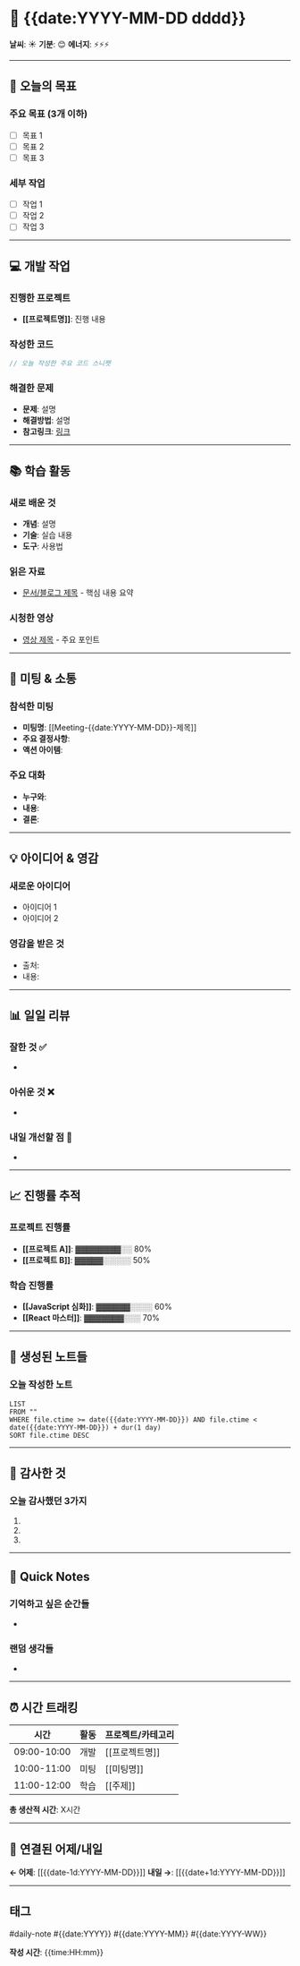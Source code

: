 # 📅 {{date:YYYY-MM-DD dddd}}

**날씨**: ☀️ **기분**: 😊 **에너지**: ⚡⚡⚡

---

## 🎯 오늘의 목표

### 주요 목표 (3개 이하)
- [ ] 목표 1
- [ ] 목표 2  
- [ ] 목표 3

### 세부 작업
- [ ] 작업 1
- [ ] 작업 2
- [ ] 작업 3

---

## 💻 개발 작업

### 진행한 프로젝트
- **[[프로젝트명]]**: 진행 내용

### 작성한 코드
```javascript
// 오늘 작성한 주요 코드 스니펫
```

### 해결한 문제
- **문제**: 설명
- **해결방법**: 설명
- **참고링크**: [링크](url)

---

## 📚 학습 활동

### 새로 배운 것
- **개념**: 설명
- **기술**: 실습 내용
- **도구**: 사용법

### 읽은 자료
- [문서/블로그 제목](링크) - 핵심 내용 요약

### 시청한 영상
- [영상 제목](링크) - 주요 포인트

---

## 🤝 미팅 & 소통

### 참석한 미팅
- **미팅명**: [[Meeting-{{date:YYYY-MM-DD}}-제목]]
- **주요 결정사항**: 
- **액션 아이템**: 

### 주요 대화
- **누구와**: 
- **내용**: 
- **결론**: 

---

## 💡 아이디어 & 영감

### 새로운 아이디어
- 아이디어 1
- 아이디어 2

### 영감을 받은 것
- 출처: 
- 내용: 

---

## 📊 일일 리뷰

### 잘한 것 ✅
- 

### 아쉬운 것 ❌
- 

### 내일 개선할 점 🔄
- 

---

## 📈 진행률 추적

### 프로젝트 진행률
- **[[프로젝트 A]]**: ▓▓▓▓▓▓▓▓░░ 80%
- **[[프로젝트 B]]**: ▓▓▓▓▓░░░░░ 50%

### 학습 진행률  
- **[[JavaScript 심화]]**: ▓▓▓▓▓▓░░░░ 60%
- **[[React 마스터]]**: ▓▓▓▓▓▓▓░░░ 70%

---

## 🔗 생성된 노트들

### 오늘 작성한 노트
```dataview
LIST
FROM ""
WHERE file.ctime >= date({{date:YYYY-MM-DD}}) AND file.ctime < date({{date:YYYY-MM-DD}}) + dur(1 day)
SORT file.ctime DESC
```

---

## 🌟 감사한 것

### 오늘 감사했던 3가지
1. 
2. 
3. 

---

## 📱 Quick Notes

### 기억하고 싶은 순간들
- 

### 랜덤 생각들
- 

---

## ⏰ 시간 트래킹

| 시간 | 활동 | 프로젝트/카테고리 |
|------|------|-------------------|
| 09:00-10:00 | 개발 | [[프로젝트명]] |
| 10:00-11:00 | 미팅 | [[미팅명]] |
| 11:00-12:00 | 학습 | [[주제]] |

**총 생산적 시간**: X시간

---

## 🔄 연결된 어제/내일

**← 어제**: [[{{date-1d:YYYY-MM-DD}}]]
**내일 →**: [[{{date+1d:YYYY-MM-DD}}]]

---

## 태그
#daily-note #{{date:YYYY}} #{{date:YYYY-MM}} #{{date:YYYY-WW}}

**작성 시간**: {{time:HH:mm}}
